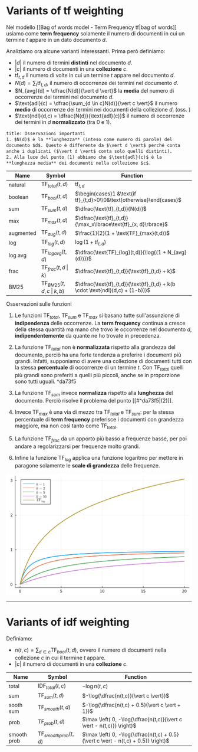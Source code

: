 # Variants of tf weighting
Nel modello [[Bag of words model - Term Frequency tf|bag of words]] usiamo come **term frequency** solamente il numero di documenti in cui un termine $t$ appare in un dato documento $d$.

Analiziamo ora alcune varianti interessanti.
Prima però definiamo:
- $\vert d \vert$ il numero di termini **distinti** nel documento $d$.
- $\vert c \vert$ il numero di documenti in una **collezione** $c$.
- $\text{tf}_{t,d}$  il numero di volte in cui un termine $t$ appare nel documento $d$.
- $N(d) = \sum_{t} \text{tf}_{t,d}$, il numero di occorrenze dei termini nel documento $d$.
- $N_{avg}(d) = \dfrac{N(d)}{\vert d \vert}$  la **media** del numero di occorrenze dei termini nel documento $d$.
- $\text{adl}(c) = \dfrac{\sum_{d \in c}N(d)}{\vert c \vert}$ il numero **medio** di occorrenze dei termini nei documenti della collezione $d$. (oss. )
- $\text{ndl}(d,c) = \dfrac{N(d)}{\text{adl}(c)}$ il numero di occorrenze dei termini in $d$ **normalizzato** (tra 0 e 1).

```ad-note
title: Osservazioni importanti
1. $N(d)$ è la **lunghezza** (inteso come numero di parole) del documento $d$. Questo è differente da $\vert d \vert$ perché conta anche i duplicati ($\vert d \vert$ conta solo quelli distinti).
2. Alla luce del punto (1) abbiamo che $\text{adl}(c)$ è la **lunghezza media** dei documenti nella collezione $c$.
```


**Name** | **Symbol** | **Function**
---|---|---
natural | $\text{TF}_{total}(t,d)$ | $\text{tf}_{t,d}$
boolean | $\text{TF}_{bool}(t,d)$ | $\begin{cases}1 &\text{if tf}_{t,d}>0\\0&\text{otherwise}\end{cases}$
sum | $\text{TF}_{sum}(t,d)$ | $\dfrac{\text{tf}_{t,d}}{N(d)}$
max | $\text{TF}_{max}(t,d)$ | $\dfrac{\text{tf}_{t,d}}{\max_x\lbrace\text{tf}_{x, d}\rbrace}$
augmented | $\text{TF}_{aug}(t,d)$ | $\frac{1}{2}(1 + \text{TF}_{max}(t,d))$
log | $\text{TF}_{log}(t,d)$ | $\log{(1 + \text{tf}_{t,d})}$
log avg | $\text{TF}_{logavg}(t,d)$ | $\dfrac{\text{TF}_{log}(t,d)}{\log{(1 + N_{avg}(d))}}$
frac | $\text{TF}_{frac}(t,d \; \vert \; k)$ | $\dfrac{\text{tf}_{t,d}}{\text{tf}_{t,d} + k}$
BM25 | $\text{TF}_{BM25}(t,d,c \; \vert \; k,b)$ | $\dfrac{\text{tf}_{t,d}}{\text{tf}_{t,d} + k(b \cdot \text{ndl}(d,c) + (1-b))}$

Osservazioni sulle funzioni
1. Le funzioni $\text{TF}_{total}$, $\text{TF}_{sum}$ e $\text{TF}_{max}$ si basano tutte sull'assunzione di **indipendenza** delle occorrenze. La **term frequency** continua a cresce della stessa quantità ma mano che trovo le occorrenze nel documento $d$, **indipendentemente** da quante ne ho trovate in precedenza.

2. La funzione $\text{TF}_{total}$ non è **normalizzata** rispetto alla grandezza del documento, perciò ha una forte tendenza a preferire i documenti più grandi. Infatti, supponiamo di avere una collezione di documenti tutti con la stessa **percentuale** di occorrenze di un termine $t$. Con $\text{TF}_{total}$ quelli più grandi sono preferiti a quelli più piccoli, anche se in proporzione sono tutti uguali.
 ^da73f5
3. La funzione $\text{TF}_{sum}$ invece **normalizza** rispetto alla **lunghezza** del documento. Perciò risolve il problema del punto [[#^da73f5|(2)]].

4. Invece $\text{TF}_{max}$ è una via di mezzo tra $\text{TF}_{total}$ e $\text{TF}_{sum}$: per la stessa percentuale di **term frequency** preferisce i documenti con grandezza maggiore, ma non così tanto come $\text{TF}_{total}$.

5. La funzione $\text{TF}_{frac}$ da un apporto più basso a frequenze basse, per poi andare a regolarizzarsi per frequenze molto grandi.

6. Infine la funzione $\text{TF}_{log}$ applica una funzione logaritmo per mettere in paragone solamente le **scale di grandezza** delle frequenze.

![](./img/IR_variants_of_tfw_1.png)

-------------
# Variants of idf weighting
Definiamo:
- $n(t,c) = \sum_{d \in c}\text{TF}_{bool}(t,d)$, ovvero il numero di documenti nella collezione $c$ in cui il termine $t$ appare.
- $\vert c \vert$ il numero di documenti in una **collezione** $c$.

**Name** | **Symbol** | **Function**
---|---|---
total | $\text{IDF}_{total}(t,c)$ | $-\log{n(t,c)}$
sum | $\text{TF}_{sum}(t,d)$ | $-\log{\dfrac{n(t,c)}{\vert c \vert}}$
sooth sum | $\text{TF}_{smooth}(t,d)$ | $-\log{\dfrac{n(t,c) + 0.5}{\vert c \vert + 1}}$
prob | $\text{TF}_{prob}(t,d)$ | $\max \left( 0, -\log{\dfrac{n(t,c)}{\vert c \vert - n(t,c)}} \right)$
smooth prob | $\text{TF}_{smoothprob}(t,d)$ | $\max \left( 0, -\log{\dfrac{n(t,c) + 0.5}{\vert c \vert - n(t,c) + 0.5}} \right)$
